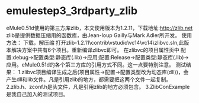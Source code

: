 # emulestep3_3rdparty_zlib
eMule0.51d使用的第三方库zlib，本文使用版本为1.2.11，下载地址:http://zlib.net zlib是提供数据压缩用的函数库，由Jean-loup Gailly与Mark Adler所开发。
使用方法：
下载，解压缩
打开zlib-1.2.11\contrib\vstudio\vc14\vc14\zlibvc.sln,此版本解决方案中共有6个项目。重新编译zlibvc即可。
在zlibvc的项目属性页中 配置:debug->配置类型:静态库(.lib)->应用;配置:Release->配置类型:静态库(.lib)->应用。eMule0.51d的各个第三方库的引用方式不同。这一点要特别注意。
测试结果：
1.zlibvc项目编译生成之后(项目属性->配置->配置类型改为动态库(dll))，会产生dll和lib文件。凡是引用zlib的地方，都需要把这两个文件一起复制。
2.zlib.h、zconf.h是头文件，凡是引用zlib的地方必须包含。
3.ZlibConExample是我自己加入的测试项目。

